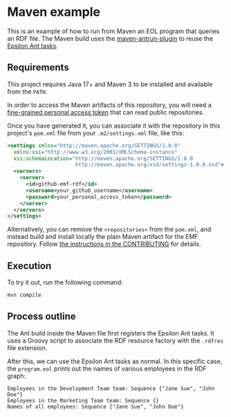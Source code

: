 # Maven example

This is an example of how to run from Maven an EOL program that queries an RDF file.
The Maven build uses the [maven-antrun-plugin](https://maven.apache.org/plugins/maven-antrun-plugin/) to reuse the [Epsilon Ant tasks](https://eclipse.dev/epsilon/doc/workflow/).

## Requirements

This project requires Java 17+ and Maven 3 to be installed and available from the `PATH`.

In order to access the Maven artifacts of this repository, you will need a [fine-grained personal access token](https://docs.github.com/en/authentication/keeping-your-account-and-data-secure/managing-your-personal-access-tokens#creating-a-fine-grained-personal-access-token) that can read public repositories.

Once you have generated it, you can associate it with the repository in this project's `pom.xml` file from your `.m2/settings.xml` file, like this:

```xml
<settings xmlns="http://maven.apache.org/SETTINGS/1.0.0"
  xmlns:xsi="http://www.w3.org/2001/XMLSchema-instance"
  xsi:schemaLocation="http://maven.apache.org/SETTINGS/1.0.0
                      http://maven.apache.org/xsd/settings-1.0.0.xsd">
  <servers>
    <server>
      <id>github-emf-rdf</id>
      <username>your_github_username</username>
      <password>your_personal_access_token</password>
    </server>
  </servers>
</settings>
```

Alternatively, you can remove the `<repositories>` from the `pom.xml`, and instead build and install locally the plain Maven artifact for the EMF repository.
Follow [the instructions in the CONTRIBUTING](../../CONTRIBUTING.md#building-locally-the-plain-maven-artifacts) for details.

## Execution

To try it out, run the following command:

```bash
mvn compile
```

## Process outline

The Ant build inside the Maven file first registers the Epsilon Ant tasks.
It uses a Groovy script to associate the RDF resource factory with the `.rdfres` file extension.

After this, we can use the Epsilon Ant tasks as normal.
In this specific case, the `program.eol` prints out the names of various employees in the RDF graph:

```
Employees in the Development Team team: Sequence {"Jane Sue", "John Doe"}
Employees in the Marketing Team team: Sequence {}
Names of all employees: Sequence {"Jane Sue", "John Doe"}
```